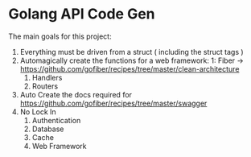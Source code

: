 # Golang API Code Gen

The main goals for this project:
1. Everything must be driven from a struct ( including the struct tags )
2. Automagically create the functions for a web framework:
   1: Fiber -> https://github.com/gofiber/recipes/tree/master/clean-architecture
      1. Handlers
      2. Routers
3. Auto Create the docs required for https://github.com/gofiber/recipes/tree/master/swagger
4. No Lock In
   1. Authentication
   2. Database
   3. Cache
   4. Web Framework

